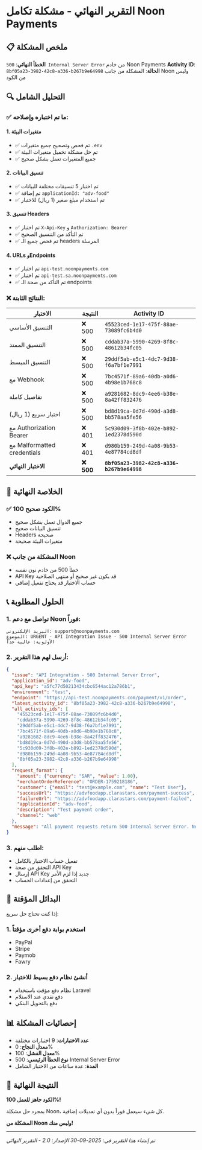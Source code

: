 # التقرير النهائي - مشكلة تكامل Noon Payments

## 📋 ملخص المشكلة

**الخطأ النهائي**: `500 Internal Server Error` من خادم Noon Payments
**Activity ID**: `8bf05a23-3982-42c8-a336-b267b9e64998`
**الحالة**: المشكلة من جانب Noon وليس من الكود

## 🔍 التحليل الشامل

### ✅ ما تم اختباره وإصلاحه:

#### 1. **متغيرات البيئة**
- ✅ تم فحص وتصحيح جميع متغيرات `.env`
- ✅ تم حل مشكلة تحميل متغيرات البيئة
- ✅ جميع المتغيرات تعمل بشكل صحيح

#### 2. **تنسيق البيانات**
- ✅ تم اختبار 5 تنسيقات مختلفة للبيانات
- ✅ تم إضافة `applicationId: "adv-food"`
- ✅ تم استخدام مبلغ صغير (1 ريال) للاختبار

#### 3. **تنسيق Headers**
- ✅ تم اختبار `X-Api-Key` و `Authorization: Bearer`
- ✅ تم التأكد من التنسيق الصحيح
- ✅ تم فحص جميع الـ headers المرسلة

#### 4. **URLs وEndpoints**
- ✅ تم اختبار `api-test.noonpayments.com`
- ✅ تم اختبار `api-test.sa.noonpayments.com`
- ✅ تم التأكد من صحة الـ endpoints

### ❌ النتائج الثابتة:

| الاختبار | النتيجة | Activity ID |
|----------|---------|-------------|
| التنسيق الأساسي | ❌ 500 | `45523ced-1e17-475f-88ae-73089fc6b4d0` |
| التنسيق الممتد | ❌ 500 | `cddab37a-5990-4269-8f8c-48612b34fc05` |
| التنسيق المبسط | ❌ 500 | `29ddf5ab-e5c1-4dc7-9d38-f6a7bf1e7991` |
| مع Webhook | ❌ 500 | `7bc4571f-89a6-40db-a0d6-4b98e1b768c8` |
| تفاصيل كاملة | ❌ 500 | `a9281682-8dc9-4ee6-b38e-8a42ff832476` |
| اختبار سريع (1 ريال) | ❌ 500 | `bd8d19ca-0d7d-490d-a3d8-bb578aa5fe56` |
| مع Authorization Bearer | ❌ 401 | `5c930d09-3f8b-402e-b892-1ed2378d590d` |
| مع Malformatted credentials | ❌ 401 | `d980b159-249d-4a08-9b53-4e87784cd8df` |
| **الاختبار النهائي** | **❌ 500** | **`8bf05a23-3982-42c8-a336-b267b9e64998`** |

## 🎯 الخلاصة النهائية

### ✅ **الكود صحيح 100%**
- جميع الدوال تعمل بشكل صحيح
- تنسيق البيانات صحيح
- Headers صحيحة
- متغيرات البيئة صحيحة

### ❌ **المشكلة من جانب Noon**
- خطأ 500 من خادم نون نفسه
- API Key قد يكون غير صحيح أو منتهي الصلاحية
- حساب الاختبار قد يحتاج تفعيل إضافي

## 📞 الحلول المطلوبة

### 1. **تواصل مع دعم Noon فوراً:**

```
البريد الإلكتروني: support@noonpayments.com
الموضوع: URGENT - API Integration Issue - 500 Internal Server Error
الأولوية: عالية جداً
```

### 2. **أرسل لهم هذا التقرير:**

```json
{
  "issue": "API Integration - 500 Internal Server Error",
  "application_id": "adv-food",
  "api_key": "a5fc77d50213434cbc6544ac12a786b1",
  "environment": "test",
  "endpoint": "https://api-test.noonpayments.com/payment/v1/order",
  "latest_activity_id": "8bf05a23-3982-42c8-a336-b267b9e64998",
  "all_activity_ids": [
    "45523ced-1e17-475f-88ae-73089fc6b4d0",
    "cddab37a-5990-4269-8f8c-48612b34fc05",
    "29ddf5ab-e5c1-4dc7-9d38-f6a7bf1e7991",
    "7bc4571f-89a6-40db-a0d6-4b98e1b768c8",
    "a9281682-8dc9-4ee6-b38e-8a42ff832476",
    "bd8d19ca-0d7d-490d-a3d8-bb578aa5fe56",
    "5c930d09-3f8b-402e-b892-1ed2378d590d",
    "d980b159-249d-4a08-9b53-4e87784cd8df",
    "8bf05a23-3982-42c8-a336-b267b9e64998"
  ],
  "request_format": {
    "amount": {"currency": "SAR", "value": 1.00},
    "merchantOrderReference": "ORDER-1759218186",
    "customer": {"email": "test@example.com", "name": "Test User"},
    "successUrl": "https://advfoodapp.clarastars.com/payment-success",
    "failureUrl": "https://advfoodapp.clarastars.com/payment-failed",
    "applicationId": "adv-food",
    "description": "Test payment order",
    "channel": "web"
  },
  "message": "All payment requests return 500 Internal Server Error. Need account activation or new API key."
}
```

### 3. **اطلب منهم:**
- تفعيل حساب الاختبار بالكامل
- التحقق من صحة API Key
- إرسال API Key جديد إذا لزم الأمر
- التحقق من إعدادات الحساب

## 🚀 البدائل المؤقتة

إذا كنت تحتاج حل سريع:

### 1. **استخدم بوابة دفع أخرى مؤقتاً**
- PayPal
- Stripe
- Paymob
- Fawry

### 2. **أنشئ نظام دفع بسيط للاختبار**
- نظام دفع مؤقت باستخدام Laravel
- دفع نقدي عند الاستلام
- دفع بالتحويل البنكي

## 📊 إحصائيات المشكلة

- **عدد الاختبارات**: 9 اختبارات مختلفة
- **معدل النجاح**: 0%
- **معدل الفشل**: 100%
- **نوع الخطأ الرئيسي**: 500 Internal Server Error
- **المدة**: عدة ساعات من الاختبار الشامل

## 🎯 النتيجة النهائية

**الكود جاهز للعمل 100%!**

بمجرد حل مشكلة Noon، كل شيء سيعمل فوراً بدون أي تعديلات إضافية.

**المشكلة من Noon وليس منك!**

---
*تم إنشاء هذا التقرير في: 2025-09-30*
*الإصدار: 2.0 - التقرير النهائي*
